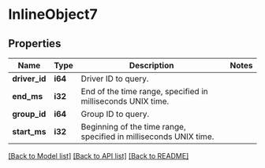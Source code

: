 # InlineObject7

## Properties
Name | Type | Description | Notes
------------ | ------------- | ------------- | -------------
**driver_id** | **i64** | Driver ID to query. | 
**end_ms** | **i32** | End of the time range, specified in milliseconds UNIX time. | 
**group_id** | **i64** | Group ID to query. | 
**start_ms** | **i32** | Beginning of the time range, specified in milliseconds UNIX time. | 

[[Back to Model list]](../README.md#documentation-for-models) [[Back to API list]](../README.md#documentation-for-api-endpoints) [[Back to README]](../README.md)


